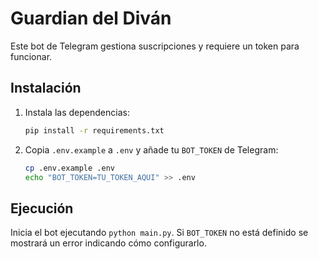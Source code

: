 # Guardian del Diván

Este bot de Telegram gestiona suscripciones y requiere un token para funcionar.

## Instalación

1. Instala las dependencias:
   ```bash
   pip install -r requirements.txt
   ```

2. Copia `.env.example` a `.env` y añade tu `BOT_TOKEN` de Telegram:
   ```bash
   cp .env.example .env
   echo "BOT_TOKEN=TU_TOKEN_AQUI" >> .env
   ```

## Ejecución

Inicia el bot ejecutando `python main.py`. Si `BOT_TOKEN` no está definido se
mostrará un error indicando cómo configurarlo.

